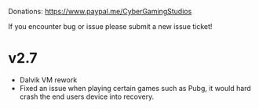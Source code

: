 Donations:
https://www.paypal.me/CyberGamingStudios

If you encounter bug or issue please submit a new issue ticket!

# v2.7
- Dalvik VM rework
- Fixed an issue when playing certain games such as Pubg, it would hard crash the end users device into recovery.